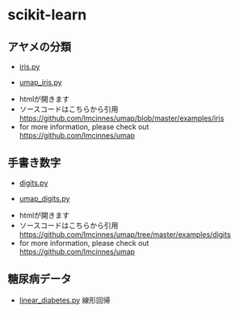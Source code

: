 # scikit-learn


## アヤメの分類

* [iris.py](iris.py)

* [umap_iris.py](umap_iris.py)
 - htmlが開きます
 - ソースコードはこちらから引用　https://github.com/lmcinnes/umap/blob/master/examples/iris
 - for more information, please check out https://github.com/lmcinnes/umap

## 手書き数字

* [digits.py](digits.py)

* [umap_digits.py](umap_digits.py)
 - htmlが開きます
 - ソースコードはこちらから引用　https://github.com/lmcinnes/umap/tree/master/examples/digits
 - for more information, please check out https://github.com/lmcinnes/umap
 
## 糖尿病データ

* [linear_diabetes.py](linear_diabetes.py)  線形回帰

